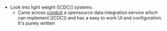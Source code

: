 - Look into light weight [[CDC]] systems.
	- Came across [conduit](https://conduit.io/) a opensource data integration service which can implement [[CDC]] and has a easy to work UI and configuration. It's purely written